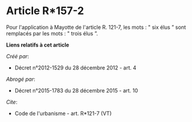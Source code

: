 # Article R*157-2

Pour l'application à Mayotte de l'article R. 121-7, les mots : " six élus ” sont remplacés par les mots : " trois élus ”.

**Liens relatifs à cet article**

_Créé par_:

  - Décret n°2012-1529 du 28 décembre 2012 - art. 4

_Abrogé par_:

  - Décret n°2015-1783 du 28 décembre 2015 - art. 10

_Cite_:

  - Code de l'urbanisme - art. R*121-7 (VT)
